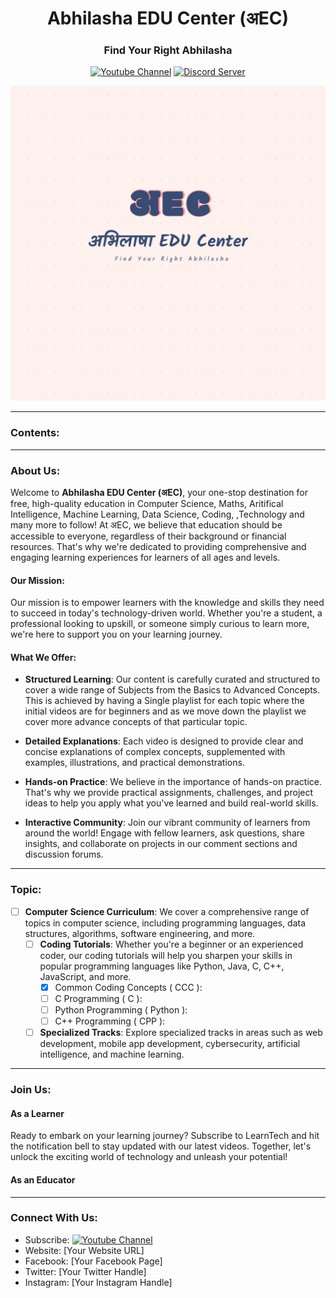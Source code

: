 <h1 align="center"> Abhilasha EDU Center (अEC)</h1>

<div align="center">
<h3>Find Your Right Abhilasha</h3>

<a href="https://www.youtube.com/@AbhilashaEduCenter"><img src="https://img.shields.io/badge/YouTube-FF0000?style=for-the-badge&logo=youtube&logoColor=white" alt="Youtube Channel"/></a>
<a href="https://discord.gg/WDfPQN7r"><img src="https://img.shields.io/badge/Discord-7289DA?style=for-the-badge&logo=discord&logoColor=white" alt="Discord Server"/></a>


![अEC](assets/logo.png)
</div>

<hr/>

### Contents:

<hr/>

### About Us:
Welcome to <b>Abhilasha EDU Center (अEC)</b>, your one-stop destination for free, high-quality education in Computer Science, Maths, Aritifical Intelligence, Machine Learning, Data Science, Coding, ,Technology and many more to follow! At अEC, we believe that education should be accessible to everyone, regardless of their background or financial resources. That's why we're dedicated to providing comprehensive and engaging learning experiences for learners of all ages and levels.

#### Our Mission:

Our mission is to empower learners with the knowledge and skills they need to succeed in today's technology-driven world. Whether you're a student, a professional looking to upskill, or someone simply curious to learn more, we're here to support you on your learning journey.

#### What We Offer:

- <b>Structured Learning</b>: Our content is carefully curated and structured to cover a wide range of Subjects from the Basics to Advanced Concepts. This is achieved by having a Single playlist for each topic where the initial videos are for beginners and as we move down the playlist we cover more advance concepts of that particular topic.

- <b>Detailed Explanations</b>: Each video is designed to provide clear and concise explanations of complex concepts, supplemented with examples, illustrations, and practical demonstrations.

- <b>Hands-on Practice</b>: We believe in the importance of hands-on practice. That's why we provide practical assignments, challenges, and project ideas to help you apply what you've learned and build real-world skills.

- <b>Interactive Community</b>: Join our vibrant community of learners from around the world! Engage with fellow learners, ask questions, share insights, and collaborate on projects in our comment sections and discussion forums.

<hr/>

### Topic:
- [ ] <b>Computer Science Curriculum</b>: We cover a comprehensive range of topics in computer science, including programming languages, data structures, algorithms, software engineering, and more.
  - [ ] <b>Coding Tutorials</b>: Whether you're a beginner or an experienced coder, our coding tutorials will help you sharpen your skills in popular programming languages like Python, Java, C, C++, JavaScript, and more.
    - [x] Common Coding Concepts ( CCC ):
    - [ ] C Programming ( C ):
    - [ ] Python Programming ( Python ):
    - [ ] C++ Programming ( CPP ):
  - [ ] <b>Specialized Tracks</b>: Explore specialized tracks in areas such as web development, mobile app development, cybersecurity, artificial intelligence, and machine learning.
     
<hr/>

### Join Us:

#### As a Learner
Ready to embark on your learning journey? Subscribe to LearnTech and hit the notification bell to stay updated with our latest videos. Together, let's unlock the exciting world of technology and unleash your potential!

#### As an Educator

<hr/>

### Connect With Us:

- Subscribe: <a href="https://www.youtube.com/@AbhilashaEduCenter"><img src="https://img.shields.io/badge/YouTube-red?style=for-the-badge&logo=youtube&logoColor=white" alt="Youtube Channel"/></a>
- Website: [Your Website URL]
- Facebook: [Your Facebook Page]
- Twitter: [Your Twitter Handle]
- Instagram: [Your Instagram Handle]
